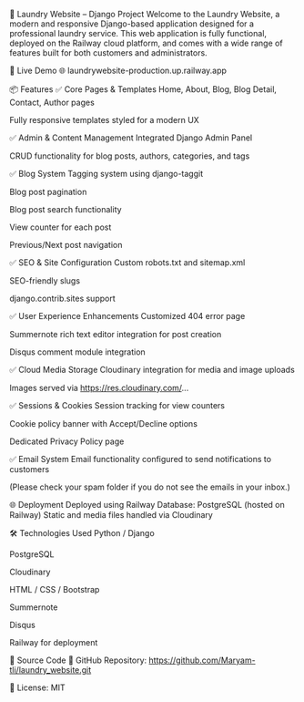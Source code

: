 🧺 Laundry Website – Django Project
Welcome to the Laundry Website, a modern and responsive Django-based application designed for a professional laundry service. This web application is fully functional, deployed on the Railway cloud platform, and comes with a wide range of features built for both customers and administrators.

🔗 Live Demo
🌐 laundrywebsite-production.up.railway.app

📦 Features
✅ Core Pages & Templates
Home, About, Blog, Blog Detail, Contact, Author pages

Fully responsive templates styled for a modern UX

✅ Admin & Content Management
Integrated Django Admin Panel

CRUD functionality for blog posts, authors, categories, and tags

✅ Blog System
Tagging system using django-taggit

Blog post pagination

Blog post search functionality

View counter for each post

Previous/Next post navigation

✅ SEO & Site Configuration
Custom robots.txt and sitemap.xml

SEO-friendly slugs

django.contrib.sites support

✅ User Experience Enhancements
Customized 404 error page

Summernote rich text editor integration for post creation

Disqus comment module integration

✅ Cloud Media Storage
Cloudinary integration for media and image uploads

Images served via https://res.cloudinary.com/...

✅ Sessions & Cookies
Session tracking for view counters

Cookie policy banner with Accept/Decline options

Dedicated Privacy Policy page

✅ Email System
Email functionality configured to send notifications to customers

(Please check your spam folder if you do not see the emails in your inbox.)

🌐 Deployment
Deployed using Railway
Database: PostgreSQL (hosted on Railway)
Static and media files handled via Cloudinary

🛠️ Technologies Used
Python / Django

PostgreSQL

Cloudinary

HTML / CSS / Bootstrap

Summernote

Disqus

Railway for deployment

🔗 Source Code
🧾 GitHub Repository:
https://github.com/Maryam-tli/laundry_website.git

📄 License: MIT
